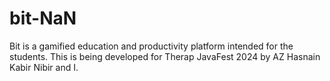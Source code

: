 # bit-NaN
Bit is a gamified education and productivity platform intended for the students. This is being developed for Therap JavaFest 2024 by AZ Hasnain Kabir Nibir and I.
